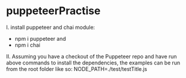 # puppeteerPractise

I. install puppeteer and chai module: 
- npm i puppeteer and 
- npm i chai 

II. Assuming you have a checkout of the Puppeteer repo and have run above commands to install the dependencies, the examples can be run from the root folder like so: NODE_PATH=./test/testTitle.js

